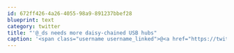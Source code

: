 ```yaml
---
id: 672ff426-4a26-4055-98a9-891237bbef28
blueprint: text
category: twitter
title: "'@_ds needs more daisy-chained USB hubs"
caption: '<span class="username username_linked">@<a href="https://twitter.com/_ds" title="Dustin Senos">_ds</a></span> needs more daisy-chained USB hubs'
---
```

